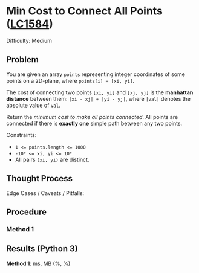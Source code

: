 # Min Cost to Connect All Points ([LC1584](https://leetcode.com/problems/min-cost-to-connect-all-points/))
Difficulty: Medium

## Problem

You are given an array `points` representing integer coordinates of some points on a 2D-plane, where `points[i] = [xi, yi]`.

The cost of connecting two points `[xi, yi]` and `[xj, yj]` is the **manhattan distance** between them: `|xi - xj| + |yi - yj|`, where `|val|` denotes the absolute value of `val`.

Return the *minimum cost to make all points connected*. All points are connected if there is **exactly one** simple path between any two points.

Constraints:
- `1 <= points.length <= 1000`
- `-10⁶ <= xi, yi <= 10⁶`
- All pairs `(xi, yi)` are distinct.

## Thought Process

Edge Cases / Caveats / Pitfalls:

## Procedure

### Method 1

## Results (Python 3)

**Method 1**:  ms, MB (%, %)
